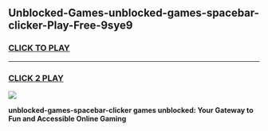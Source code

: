 
## Unblocked-Games-unblocked-games-spacebar-clicker-Play-Free-9sye9
<h3>
<a href="https://premium76.site?title=unblocked-games-spacebar-clicker&ref=19M">CLICK TO PLAY</a></h3>
<hr>

<h3>
<a href="https://premium76.site?title=unblocked-games-spacebar-clicker&ref=19M">CLICK 2 PLAY</a>
  
</h3>

<a href="https://premium76.site?title=unblocked-games-spacebar-clicker&ref=19M"><img src="https://clearcache.store/games.png"></a>


**unblocked-games-spacebar-clicker games unblocked: Your Gateway to Fun and Accessible Online Gaming**
